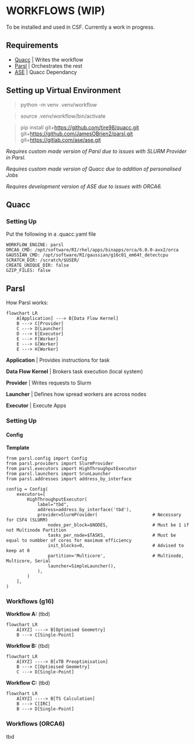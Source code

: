 # WORKFLOWS (WIP)

To be installed and used in CSF. Currently a work in progress.

## Requirements
- [Quacc](https://quantum-accelerators.github.io/quacc/index.html) | Writes the workflow
- [Parsl](https://parsl.readthedocs.io/en/stable/) | Orchestrates the rest
- [ASE](https://wiki.fysik.dtu.dk/ase/) | Quacc Dependancy
<!--- [Covalent](https://docs.covalent.xyz/docs/os_main) | Alternative to Parsl -->


## Setting up Virtual Environment

> python -m venv .venv/workflow

> source .venv/workflow/bin/activate

> pip install git+https://github.com/tire98/quacc.git git+https://github.com/JamesOBrien2/parsl.git git+https://gitlab.com/ase/ase.git

*Requires custom made version of Parsl due to issues with SLURM Provider in Parsl.*

*Requires custom made version of Quacc due to addition of personalised Jobs*

*Requires development version of ASE due to issues with ORCA6.*

## Quacc
### Setting Up
Put the following in a .quacc.yaml file

```
WORKFLOW_ENGINE: parsl
ORCA6_CMD: /opt/software/RI/rhel/apps/binapps/orca/6.0.0-avx2/orca
GAUSSIAN_CMD: /opt/software/RI/gaussian/g16c01_em64t_detectcpu
SCRATCH_DIR: /scratch/$USER/
CREATE_UNIQUE_DIR: false
GZIP_FILES: false
```

## Parsl
How Parsl works:
```mermaid
flowchart LR
    A[Application] ---> B[Data Flow Kernel]
    B ---> C[Provider]
    C ---> D[Launcher]
    D ---> E[Executor]
    E ---> F[Worker]
    E ---> G[Worker]
    E ---> H[Worker]
```

**Application** | Provides instructions for task

**Data Flow Kernel** | Brokers task execution (local system)

**Provider** | Writes requests to Slurm

**Launcher** | Defines how spread workers are across nodes

**Executor** | Execute Apps

### Setting Up

#### Config

**Template**

```
from parsl.config import Config
from parsl.providers import SlurmProvider
from parsl.executors import HighThroughputExecutor
from parsl.launchers import SrunLauncher
from parsl.addresses import address_by_interface

config = Config(
    executors=[
        HighThroughputExecutor(
            label="tbd",
            address=address_by_interface('tbd'),
            provider=SlurmProvider(                     # Necessary for CSF4 (SLURM)
                nodes_per_block=$NODES,                 # Must be 1 if not Multinode Partition
                tasks_per_node=$TASKS,                  # Must be equal to numbber of cores for maximum efficiency
                init_blocks=0,                          # Advised to keep at 0
                partition='Multicore',                  # Multinode, Multicore, Serial
                launcher=SimpleLauncher(),
            ),
        )
    ],
)
```

### Workflows (g16)

**Workflow A:** (tbd)
```mermaid
flowchart LR
    A[XYZ] ----> B[Optimised Geometry]
    B ---> C[Single-Point]
```

**Workflow B:** (tbd)
```mermaid
flowchart LR
    A[XYZ] ----> B[xTB Preoptimisation]
    B ---> C[Optimised Geometry]
    C ---> D[Single-Point]
```

**Workflow C:** (tbd)
```mermaid
flowchart LR
    A[XYZ] ----> B[TS Calculation]
    B ---> C[IRC]
    B ---> D[Single-Point]
```


### Workflows (ORCA6)
tbd
